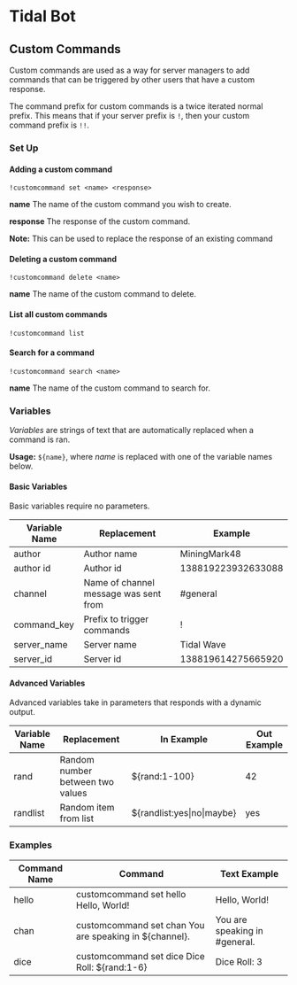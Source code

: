 
# Tidal Bot
## Custom Commands

Custom commands are used as a way for server managers to add commands that can be triggered by other users that have a custom response.

The command prefix for custom commands is a twice iterated normal prefix. This means that if your server prefix is `!`, then your custom command prefix is `!!`.

### Set Up

#### Adding a custom command

`!customcommand set <name> <response>`

**name** The name of the custom command you wish to create.

**response** The response of the custom command.

**Note:** This can be used to replace the response of an existing command


#### Deleting a custom command

`!customcommand delete <name>`

**name** The name of the custom command to delete.


#### List all custom commands

`!customcommand list`


#### Search for a command
`!customcommand search <name>`

**name** The name of the custom command to search for.


### Variables
*Variables* are strings of text that are automatically replaced when a command is ran.

**Usage:** `${name}`, where *name* is replaced with one of the variable names below.

#### Basic Variables
Basic variables require no parameters.

| Variable Name | Replacement | Example |
|---------------|-------------|---------|
| author | Author name | MiningMark48 |
| author id | Author id | 138819223932633088 |
| channel | Name of channel message was sent from | #general |
| command_key | Prefix to trigger commands | ! |
| server_name | Server name | Tidal Wave |
| server_id | Server id | 138819614275665920 |

#### Advanced Variables
Advanced variables take in parameters that responds with a dynamic output.

| Variable Name |  Replacement | In Example | Out Example |
|---------------|--------------|------------|-------------|
| rand | Random number between two values | ${rand:1-100} | 42 |
| randlist | Random item from list | ${randlist:yes\|no\|maybe} | yes |


### Examples
| Command Name | Command | Text Example |
|--------------|---------|--------------|
| hello | customcommand set hello Hello, World!   | Hello, World! |
| chan | customcommand set chan You are speaking in ${channel}. | You are speaking in #general. |
| dice | customcommand set dice Dice Roll: ${rand:1-6} | Dice Roll: 3